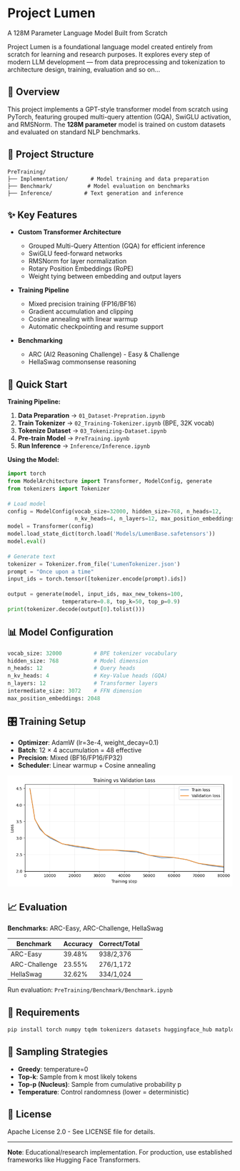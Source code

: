 # Project Lumen

A 128M Parameter Language Model Built from Scratch

Project Lumen is a foundational language model created entirely from scratch for learning and research purposes.
It explores every step of modern LLM development — from data preprocessing and tokenization to architecture design, training, evaluation and so on...

## 🎯 Overview

This project implements a GPT-style transformer model from scratch using PyTorch, featuring grouped multi-query attention (GQA), SwiGLU activation, and RMSNorm. The **128M parameter** model is trained on custom datasets and evaluated on standard NLP benchmarks.

## 📁 Project Structure

```
PreTraining/
├── Implementation/       # Model training and data preparation
├── Benchmark/           # Model evaluation on benchmarks
├── Inference/          # Text generation and inference
```

## ✨ Key Features

- **Custom Transformer Architecture**
  - Grouped Multi-Query Attention (GQA) for efficient inference
  - SwiGLU feed-forward networks
  - RMSNorm for layer normalization
  - Rotary Position Embeddings (RoPE)
  - Weight tying between embedding and output layers

- **Training Pipeline**
  - Mixed precision training (FP16/BF16)
  - Gradient accumulation and clipping
  - Cosine annealing with linear warmup
  - Automatic checkpointing and resume support

- **Benchmarking**
  - ARC (AI2 Reasoning Challenge) - Easy & Challenge
  - HellaSwag commonsense reasoning

## 🚀 Quick Start

**Training Pipeline:**
1. **Data Preparation** → `01_Dataset-Prepration.ipynb`
2. **Train Tokenizer** → `02_Training-Tokenizer.ipynb` (BPE, 32K vocab)
3. **Tokenize Dataset** → `03_Tokenizing-Dataset.ipynb`
4. **Pre-train Model** → `PreTraining.ipynb`
5. **Run Inference** → `Inference/Inference.ipynb`

**Using the Model:**

```python
import torch
from ModelArchitecture import Transformer, ModelConfig, generate
from tokenizers import Tokenizer

# Load model
config = ModelConfig(vocab_size=32000, hidden_size=768, n_heads=12, 
                     n_kv_heads=4, n_layers=12, max_position_embeddings=2048)
model = Transformer(config)
model.load_state_dict(torch.load('Models/LumenBase.safetensors'))
model.eval()

# Generate text
tokenizer = Tokenizer.from_file('LumenTokenizer.json')
prompt = "Once upon a time"
input_ids = torch.tensor([tokenizer.encode(prompt).ids])

output = generate(model, input_ids, max_new_tokens=100, 
                 temperature=0.8, top_k=50, top_p=0.9)
print(tokenizer.decode(output[0].tolist()))
```

## 📊 Model Configuration

```python
vocab_size: 32000          # BPE tokenizer vocabulary
hidden_size: 768           # Model dimension
n_heads: 12                # Query heads
n_kv_heads: 4              # Key-Value heads (GQA)
n_layers: 12               # Transformer layers
intermediate_size: 3072    # FFN dimension
max_position_embeddings: 2048
```

## 🎛️ Training Setup

- **Optimizer**: AdamW (lr=3e-4, weight_decay=0.1)
- **Batch**: 12 × 4 accumulation = 48 effective
- **Precision**: Mixed (BF16/FP16/FP32)
- **Scheduler**: Linear warmup + Cosine annealing

![Training Loss Curve](PreTraining/images/training_loss_curve.png)

## 📈 Evaluation

**Benchmarks:** ARC-Easy, ARC-Challenge, HellaSwag

| Benchmark | Accuracy | Correct/Total |
|-----------|----------|---------------|
| ARC-Easy | 39.48% | 938/2,376 |
| ARC-Challenge | 23.55% | 276/1,172 |
| HellaSwag | 32.62% | 334/1,024 |

Run evaluation: `PreTraining/Benchmark/Benchmark.ipynb`

## 🔧 Requirements

```bash
pip install torch numpy tqdm tokenizers datasets huggingface_hub matplotlib
```

## 🎨 Sampling Strategies

- **Greedy**: temperature=0
- **Top-k**: Sample from k most likely tokens
- **Top-p (Nucleus)**: Sample from cumulative probability p
- **Temperature**: Control randomness (lower = deterministic)

## 📄 License

Apache License 2.0 - See LICENSE file for details.

---

**Note**: Educational/research implementation. For production, use established frameworks like Hugging Face Transformers.
